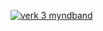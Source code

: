 [![verk 3 myndband](https://img.youtube.com/vi/YOUTUBE_VIDEO_ID_HERE/0.jpg)](https://www.youtube.com/watch?v=JV5cG7IhB90)
